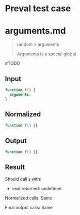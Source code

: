 # Preval test case

# arguments.md

> random > arguments
>
> Arguments is a special global

#TODO

## Input

`````js filename=intro
function f() {
  arguments;
}
`````

## Normalized

`````js filename=intro
function f() {}
`````

## Output

`````js filename=intro
function f() {}
`````

## Result

Should call `$` with:
 - eval returned: undefined

Normalized calls: Same

Final output calls: Same
